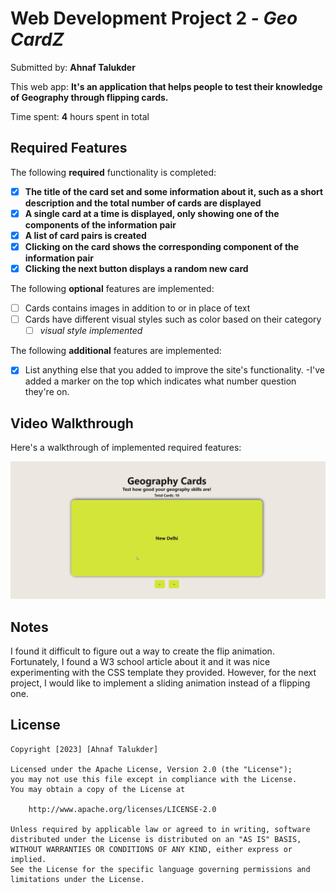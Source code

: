 # Web Development Project 2 - *Geo CardZ*

Submitted by: **Ahnaf Talukder**

This web app: **It's an application that helps people to test their knowledge of Geography through flipping cards.**

Time spent: **4** hours spent in total

## Required Features

The following **required** functionality is completed:

- [X] **The title of the card set and some information about it, such as a short description and the total number of cards are displayed**
- [X] **A single card at a time is displayed, only showing one of the components of the information pair**
- [X] **A list of card pairs is created**
- [X] **Clicking on the card shows the corresponding component of the information pair**
- [X] **Clicking the next button displays a random new card**

The following **optional** features are implemented:

- [ ] Cards contains images in addition to or in place of text
- [ ] Cards have different visual styles such as color based on their category
  - [ ] *visual style implemented*

The following **additional** features are implemented:

* [X] List anything else that you added to improve the site's functionality.
      -I've added a marker on the top which indicates what number question they're on.

## Video Walkthrough

Here's a walkthrough of implemented required features:

<img src='walkthrough.gif' title='Video Walkthrough' width='' alt='Video Walkthrough' />


## Notes

I found it difficult to figure out a way to create the flip animation. Fortunately, I found a W3 school article about it and it was nice experimenting with the CSS template they provided. However, for the next project, I would like to implement a sliding animation instead of a flipping one.

## License

    Copyright [2023] [Ahnaf Talukder]

    Licensed under the Apache License, Version 2.0 (the "License");
    you may not use this file except in compliance with the License.
    You may obtain a copy of the License at

        http://www.apache.org/licenses/LICENSE-2.0

    Unless required by applicable law or agreed to in writing, software
    distributed under the License is distributed on an "AS IS" BASIS,
    WITHOUT WARRANTIES OR CONDITIONS OF ANY KIND, either express or implied.
    See the License for the specific language governing permissions and
    limitations under the License.
